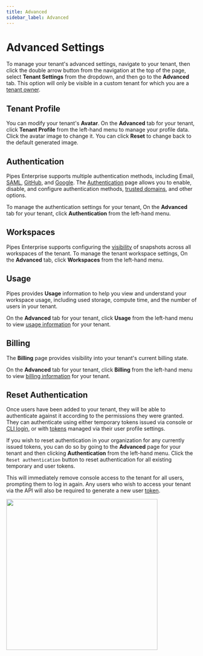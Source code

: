 ```yaml
---
title: Advanced
sidebar_label: Advanced
---
```


# Advanced Settings

To manage your tenant's advanced settings, navigate to your tenant, then click the double arrow button from the navigation at the top of the page, select **Tenant Settings** from the dropdown, and then go to the **Advanced** tab.  This option will only be visible in a custom tenant for which you are a [tenant owner](/pipes/docs/accounts/tenant/people#tenant-roles). 


## Tenant Profile

You can modify your tenant's **Avatar**.  On the **Advanced** tab for your tenant, click **Tenant Profile** from the left-hand menu to manage your profile data.  Click the avatar image to change it.  You can click **Reset** to change back to the default generated image.


## Authentication

Pipes Enterprise supports multiple authentication methods, including Email, [SAML](/pipes/docs/accounts/tenant/authentication#saml), [GitHub](/pipes/docs/accounts/tenant/authentication#github), and [Google](/pipes/docs/accounts/tenant/authentication#google).   The [Authentication](/pipes/docs/accounts/tenant/authentication) page allows you to enable, disable, and configure authentication methods, [trusted domains](/pipes/docs/accounts/tenant/authentication#trusted-login-domains), and other options.

To manage the authentication settings for your tenant, On the **Advanced** tab for your tenant, click **Authentication** from the left-hand menu.

## Workspaces

Pipes Enterprise supports configuring the [visibility](/pipes/docs/accounts/tenant/workspace-settings#snapshot-visibility) of snapshots across all workspaces of the tenant. To manage the tenant workspace settings, On the **Advanced** tab, click **Workspaces** from the left-hand menu.

## Usage 

Pipes provides **Usage** information to help you view and understand your workspace usage, including used storage, compute time, and the number of users in your tenant. 

On the **Advanced** tab for your tenant, click **Usage** from the
left-hand menu to view [usage information](/pipes/docs/accounts/tenant/usage) for your tenant.

## Billing 
The **Billing** page provides visibility into your tenant's current billing state. 

On the **Advanced** tab for your tenant, click **Billing** from the
left-hand menu to view [billing information](/pipes/docs/accounts/tenant/billing) for your tenant.

## Reset Authentication

Once users have been added to your tenant, they will be able to authenticate against it according to the permissions they were granted. 
They can authenticate using either temporary tokens issued via console or [CLI login](https://steampipe.io/docs/reference/cli/login#steampipe-login), or with [tokens](/pipes/docs/accounts/developer/advanced#tokens) managed via their user profile settings.

If you wish to reset authentication in your organization for any currently issued tokens, you can do so by going to the **Advanced** page for your tenant and then clicking **Authentication** from the left-hand menu.  Click the
`Reset authentication` button to reset authentication for all existing temporary and user tokens.

This will immediately remove console access to the tenant for all users, prompting them to log in again. Any users who wish to access your tenant via the API will also be required to generate a new user [token](/pipes/docs/accounts/developer/advanced#tokens).

<img src="/images/docs/pipes/cloud-organization-reset-authentication.png" width="400pt"/>
<br />